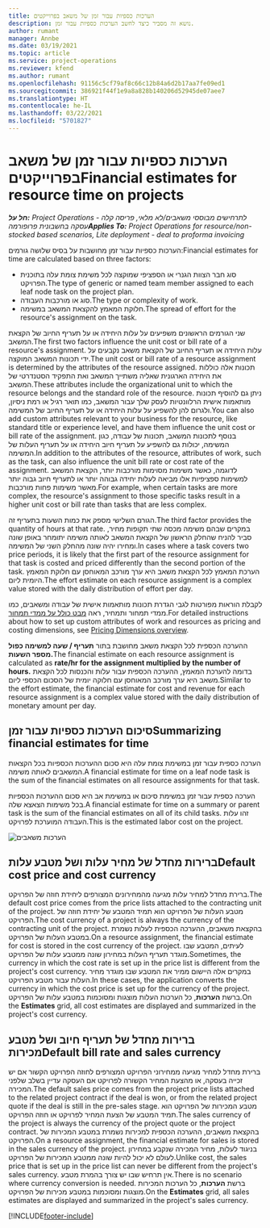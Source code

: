 ```yaml
---
title: הערכות כספיות עבור זמן של משאב בפרוייקטים
description: נושא זה מסביר כיצד לחשב הערכות כספיות עבור זמן.
author: rumant
manager: Annbe
ms.date: 03/19/2021
ms.topic: article
ms.service: project-operations
ms.reviewer: kfend
ms.author: rumant
ms.openlocfilehash: 91156c5cf79af8c66c12b84a6d2b17aa7fe09ed1
ms.sourcegitcommit: 386921f44f1e9a8a828b140206d52945de07aee7
ms.translationtype: HT
ms.contentlocale: he-IL
ms.lasthandoff: 03/22/2021
ms.locfileid: "5701827"
---
```

# <a name="financial-estimates-for-resource-time-on-projects"></a><span data-ttu-id="180d7-103">הערכות כספיות עבור זמן של משאב בפרוייקטים</span><span class="sxs-lookup"><span data-stu-id="180d7-103">Financial estimates for resource time on projects</span></span>

<span data-ttu-id="180d7-104">_**חל על:** Project Operations לתרחישים מבוססי משאבים/לא מלאי, פריסה קלה - עסקה בחשבונית פרופורמה_</span><span class="sxs-lookup"><span data-stu-id="180d7-104">_**Applies To:** Project Operations for resource/non-stocked based scenarios, Lite deployment - deal to proforma invoicing_</span></span>

<span data-ttu-id="180d7-105">הערכות כספיות עבור זמן מחושבות על בסיס שלושה גורמים:</span><span class="sxs-lookup"><span data-stu-id="180d7-105">Financial estimates for time are calculated based on three factors:</span></span> 

- <span data-ttu-id="180d7-106">סוג חבר הצוות הגנרי או הספציפי שמוקצה לכל משימת צומת עלה בתוכנית הפרויקט.</span><span class="sxs-lookup"><span data-stu-id="180d7-106">The type of generic or named team member assigned to each leaf node task on the project plan.</span></span> 
- <span data-ttu-id="180d7-107">סוג או מורכבות העבודה.</span><span class="sxs-lookup"><span data-stu-id="180d7-107">The type or complexity of work.</span></span>
- <span data-ttu-id="180d7-108">חלוקת המאמץ להקצאת המשאב במשימה.</span><span class="sxs-lookup"><span data-stu-id="180d7-108">The spread of effort for the resource's assignment on the task.</span></span> 

<span data-ttu-id="180d7-109">שני הגורמים הראשונים משפיעים על עלות היחידה או על תעריף החיוב של הקצאת המשאב.</span><span class="sxs-lookup"><span data-stu-id="180d7-109">The first two factors influence the unit cost or bill rate of a resource's assignment.</span></span> <span data-ttu-id="180d7-110">עלות היחידה או תעריף החיוב של הקצאת משאב נקבעים על ידי תכונות המשאב המוקצה.</span><span class="sxs-lookup"><span data-stu-id="180d7-110">The unit cost or bill rate of a resource assignment is determined by the attributes of the resource assigned.</span></span> <span data-ttu-id="180d7-111">תכונות אלה כוללות את היחידה הארגונית שאליה משתייך המשאב ואת התפקיד הסטנדרטי של המשאב.</span><span class="sxs-lookup"><span data-stu-id="180d7-111">These attributes include the organizational unit to which the resource belongs and the standard role of the resource.</span></span> <span data-ttu-id="180d7-112">ניתן גם להוסיף תכונות מותאמות אישית הרלוונטיות לעסק שלך עבור המשאב, כמו תואר רגיל או רמת ניסיון, ולגרום להן להשפיע על עלות היחידה או על תעריף החיוב של המשימה.</span><span class="sxs-lookup"><span data-stu-id="180d7-112">You can also add custom attributes relevant to your business for the resource, like standard title or experience level, and have them influence the unit cost or bill rate of the assignment.</span></span>
<span data-ttu-id="180d7-113">בנוסף לתכונות המשאב, תכונות של עבודה, כגון המשימה, יכולות גם להשפיע על תעריף חיוב היחידה או על תעריף העלות של המשימה.</span><span class="sxs-lookup"><span data-stu-id="180d7-113">In addition to the attributes of the resource, attributes of work, such as the task, can also influence the unit bill rate or cost rate of the assignment.</span></span> <span data-ttu-id="180d7-114">לדוגמה, כאשר משימות מסוימות מורכבות יותר, הקצאת המשאב למשימות ספציפיות אלו מביאה לעלות יחידה גבוהה יותר או לתעריף חיוב גבוה יותר מאשר משימות פחות מורכבות.</span><span class="sxs-lookup"><span data-stu-id="180d7-114">For example, when certain tasks are more complex, the resource's assignment to those specific tasks result in a higher unit cost or bill rate than tasks that are less complex.</span></span>   

<span data-ttu-id="180d7-115">הגורם השלישי מספק את כמות השעות בתעריף זה.</span><span class="sxs-lookup"><span data-stu-id="180d7-115">The third factor provides the quantity of hours at that rate.</span></span> <span data-ttu-id="180d7-116">במקרים שבהם משימה מכסה שתי תקופות מחיר, סביר להניח שהחלק הראשון של הקצאת המשאב לאותה משימה יתומחר באופן שונה ומחירו יהיה שונה מהחלק השני של המשימה.</span><span class="sxs-lookup"><span data-stu-id="180d7-116">In cases where a task covers two price periods, it is likely that the first part of the resource assignment for that task is costed and priced differently than the second portion of the task.</span></span> <span data-ttu-id="180d7-117">הערכת המאמץ לכל הקצאת משאב היא ערך מורכב המאוחסן עם חלוקת המאמץ היומית ליום.</span><span class="sxs-lookup"><span data-stu-id="180d7-117">The effort estimate on each resource assignment is a complex value stored with the daily distribution of effort per day.</span></span>

<span data-ttu-id="180d7-118">לקבלת הוראות מפורטות לגבי הגדרת תכונות מותאמות אישית של עבודה ומשאבים, כמו ממדי תמחור ותמחיר, ראה [‏‫מבט כולל על ממדי תמחור‬](../pricing-costing/pricing-dimensions-overview.md).</span><span class="sxs-lookup"><span data-stu-id="180d7-118">For detailed instructions about how to set up custom attributes of work and resources as pricing and costing dimensions, see [Pricing Dimensions overview](../pricing-costing/pricing-dimensions-overview.md).</span></span>

<span data-ttu-id="180d7-119">ההערכה הכספית לכל הקצאת משאב מחושבת בתור **תעריף / שעה למשימה כפול מספר השעות.**</span><span class="sxs-lookup"><span data-stu-id="180d7-119">The financial estimate on each resource assignment is calculated as **rate/hr for the assignment multiplied by the number of hours.**</span></span>  <span data-ttu-id="180d7-120">בדומה להערכת המאמץ, ההערכה הכספית עבור עלות והכנסות לכל הקצאת משאב היא ערך מורכב המאוחסן עם חלוקה יומית של הסכום הכספי ליום.</span><span class="sxs-lookup"><span data-stu-id="180d7-120">Similar to the effort estimate, the financial estimate for cost and revenue for each resource assignment is a complex value stored with the daily distribution of monetary amount per day.</span></span> 

## <a name="summarizing-financial-estimates-for-time"></a><span data-ttu-id="180d7-121">סיכום הערכות כספיות עבור זמן</span><span class="sxs-lookup"><span data-stu-id="180d7-121">Summarizing financial estimates for time</span></span>
<span data-ttu-id="180d7-122">הערכה כספית עבור זמן במשימת צומת עלה היא סכום ההערכות הכספיות בכל הקצאות המשאבים לאותה משימה.</span><span class="sxs-lookup"><span data-stu-id="180d7-122">A financial estimate for time on a leaf node task is the sum of the financial estimates on all resource assignments for that task.</span></span>

<span data-ttu-id="180d7-123">הערכה כספית עבור זמן במשימת סיכום או במשימת אב היא סכום ההערכות הכספיות בכל משימות הצאצא שלה.</span><span class="sxs-lookup"><span data-stu-id="180d7-123">A financial estimate for time on a summary or parent task is the sum of the financial estimates on all of its child tasks.</span></span> <span data-ttu-id="180d7-124">זהו עלות העבודה המוערכת לפרויקט.</span><span class="sxs-lookup"><span data-stu-id="180d7-124">This is the estimated labor cost on the project.</span></span> 

![הערכות משאבים](./media/navigation12.png)

## <a name="default-cost-price-and-cost-currency"></a><span data-ttu-id="180d7-126">ברירות מחדל של מחיר עלות ושל מטבע עלות</span><span class="sxs-lookup"><span data-stu-id="180d7-126">Default cost price and cost currency</span></span>

<span data-ttu-id="180d7-127">ברירת מחדל למחיר עלות מגיעה מהמחירונים המצורפים ליחידת חוזה של הפרויקט.</span><span class="sxs-lookup"><span data-stu-id="180d7-127">The default cost price comes from the price lists attached to the contracting unit of the project.</span></span> <span data-ttu-id="180d7-128">מטבע העלות של הפרויקט הוא תמיד המטבע של יחידת חוזה של הפרויקט.</span><span class="sxs-lookup"><span data-stu-id="180d7-128">The cost currency of a project is always the currency of the contracting unit of the project.</span></span> <span data-ttu-id="180d7-129">בהקצאת משאבים, ההערכה הכספית לעלות נשמרת במטבע העלות של הפרויקט.</span><span class="sxs-lookup"><span data-stu-id="180d7-129">On a resource assignment, the financial estimate for cost is stored in the cost currency of the project.</span></span> <span data-ttu-id="180d7-130">לעיתים, המטבע שבו מוגדר תעריף העלות במחירון שונה ממטבע עלות של הפרויקט.</span><span class="sxs-lookup"><span data-stu-id="180d7-130">Sometimes, the currency in which the cost rate is set up in the price list is different from the project's cost currency.</span></span> <span data-ttu-id="180d7-131">במקרים אלה היישום ממיר את המטבע שבו מוגדר מחיר העלות עבור מטבע הפרויקט.</span><span class="sxs-lookup"><span data-stu-id="180d7-131">In these cases, the application converts the currency in which the cost price is set up for the currency of the project.</span></span> <span data-ttu-id="180d7-132">ברשת **הערכות**, כל הערכות העלות מוצגות ומסוכמות במטבע עלות של הפרויקט.</span><span class="sxs-lookup"><span data-stu-id="180d7-132">On the **Estimates** grid, all cost estimates are displayed and summarized in the project's cost currency.</span></span> 

## <a name="default-bill-rate-and-sales-currency"></a><span data-ttu-id="180d7-133">ברירות מחדל של תעריף חיוב ושל מטבע מכירות</span><span class="sxs-lookup"><span data-stu-id="180d7-133">Default bill rate and sales currency</span></span>

<span data-ttu-id="180d7-134">ברירת מחדל למחיר מגיעה ממחירוני הפרויקט המצורפים לחוזה הפרויקט הקשור אם יש זכייה בעסקה, או מהצעת המחיר הקשורה לפרויקט אם העסקה עדיין בשלב שלפני המכירה.</span><span class="sxs-lookup"><span data-stu-id="180d7-134">The default sales price comes from the project price lists attached to the related project contract if the deal is won, or from the related project quote if the deal is still in the pre-sales stage.</span></span> <span data-ttu-id="180d7-135">מטבע המכירות של הפרויקט הוא תמיד המטבע של הצעת המחיר לפרויקט או חוזה הפרויקט.</span><span class="sxs-lookup"><span data-stu-id="180d7-135">The sales currency of the project is always the currency of the project quote or the project contract.</span></span> <span data-ttu-id="180d7-136">בהקצאת משאבים, ההערכה הכספית למכירות נשמרת במטבע המכירות של הפרויקט.</span><span class="sxs-lookup"><span data-stu-id="180d7-136">On a resource assignment, the financial estimate for sales is stored in the sales currency of the project.</span></span> <span data-ttu-id="180d7-137">בניגוד לעלות, מחיר המכירה שנקבע במחירון לעולם לא יכול להיות שונה ממטבע המכירות של הפרויקט.</span><span class="sxs-lookup"><span data-stu-id="180d7-137">Unlike cost, the sales price that is set up in the price list can never be different from the project's sales currency.</span></span> <span data-ttu-id="180d7-138">אין תרחיש שבו יש צורך בהמרת מטבע.</span><span class="sxs-lookup"><span data-stu-id="180d7-138">There is no scenario where currency conversion is needed.</span></span> <span data-ttu-id="180d7-139">ברשת **הערכות**, כל הערכות המכירות מוצגות ומסוכמות במטבע מכירות של הפרויקט.</span><span class="sxs-lookup"><span data-stu-id="180d7-139">On the **Estimates** grid, all sales estimates are displayed and summarized in the project's sales currency.</span></span> 

[!INCLUDE[footer-include](../includes/footer-banner.md)]
